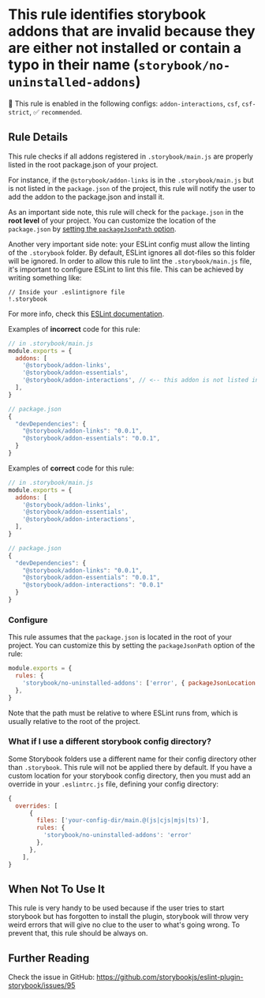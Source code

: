 # This rule identifies storybook addons that are invalid because they are either not installed or contain a typo in their name (`storybook/no-uninstalled-addons`)

💼 This rule is enabled in the following configs: `addon-interactions`, `csf`, `csf-strict`, ✅ `recommended`.

<!-- end auto-generated rule header -->

## Rule Details

This rule checks if all addons registered in `.storybook/main.js` are properly listed in the root package.json of your project.

For instance, if the `@storybook/addon-links` is in the `.storybook/main.js` but is not listed in the `package.json` of the project, this rule will notify the user to add the addon to the package.json and install it.

As an important side note, this rule will check for the `package.json` in the **root level** of your project. You can customize the location of the `package.json` by [setting the `packageJsonPath` option](#configure).

Another very important side note: your ESLint config must allow the linting of the `.storybook` folder. By default, ESLint ignores all dot-files so this folder will be ignored. In order to allow this rule to lint the `.storybook/main.js` file, it's important to configure ESLint to lint this file. This can be achieved by writing something like:

```
// Inside your .eslintignore file
!.storybook
```

For more info, check this [ESLint documentation](https://eslint.org/docs/latest/user-guide/configuring/ignoring-code#:~:text=In%20addition%20to,contents%2C%20are%20ignored).

Examples of **incorrect** code for this rule:

```js
// in .storybook/main.js
module.exports = {
  addons: [
    '@storybook/addon-links',
    '@storybook/addon-essentials',
    '@storybook/addon-interactions', // <-- this addon is not listed in the package.json
  ],
}

// package.json
{
  "devDependencies": {
    "@storybook/addon-links": "0.0.1",
    "@storybook/addon-essentials": "0.0.1",
  }
}
```

Examples of **correct** code for this rule:

```js
// in .storybook/main.js
module.exports = {
  addons: [
    '@storybook/addon-links',
    '@storybook/addon-essentials',
    '@storybook/addon-interactions',
  ],
}

// package.json
{
  "devDependencies": {
    "@storybook/addon-links": "0.0.1",
    "@storybook/addon-essentials": "0.0.1",
    "@storybook/addon-interactions": "0.0.1"
  }
}
```

### Configure

This rule assumes that the `package.json` is located in the root of your project. You can customize this by setting the `packageJsonPath` option of the rule:

```js
module.exports = {
  rules: {
    'storybook/no-uninstalled-addons': ['error', { packageJsonLocation: './folder/package.json' }],
  },
}
```

Note that the path must be relative to where ESLint runs from, which is usually relative to the root of the project.

### What if I use a different storybook config directory?

Some Storybook folders use a different name for their config directory other than `.storybook`. This rule will not be applied there by default. If you have a custom location for your storybook config directory, then you must add an override in your `.eslintrc.js` file, defining your config directory:

```js
{
  overrides: [
      {
        files: ['your-config-dir/main.@(js|cjs|mjs|ts)'],
        rules: {
          'storybook/no-uninstalled-addons': 'error'
        },
      },
    ],
}
```

## When Not To Use It

This rule is very handy to be used because if the user tries to start storybook but has forgotten to install the plugin, storybook will throw very weird errors that will give no clue to the user to what's going wrong. To prevent that, this rule should be always on.

## Further Reading

Check the issue in GitHub: <https://github.com/storybookjs/eslint-plugin-storybook/issues/95>
